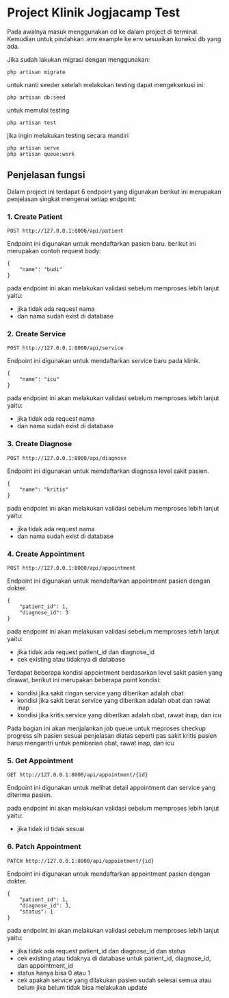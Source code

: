 # Project Klinik Jogjacamp Test
Pada awalnya masuk menggunakan cd ke dalam project di terminal.
Kemudian untuk pindahkan .env.example ke env sesuaikan koneksi db yang ada.

Jika sudah lakukan migrasi dengan menggunakan:
```
php artisan migrate
```

untuk nanti seeder setelah melakukan testing dapat mengeksekusi ini:
```
php artisan db:seed
```

untuk memulai testing
```
php artisan test
```

jika ingin melakukan testing secara mandiri 
```
php artisan serve
php artisan queue:work
```

## Penjelasan fungsi
Dalam project ini terdapat 6 endpoint yang digunakan berikut ini merupakan penjelasan singkat mengenai setiap endpoint:
### 1. Create Patient
```
POST http://127.0.0.1:8000/api/patient
```
Endpoint ini digunakan untuk mendaftarkan pasien baru.
berikut ini merupakan contoh request body:
```
{
    "name": "budi"
}
```
pada endpoint ini akan melakukan validasi sebelum memproses lebih lanjut yaitu:
- jika tidak ada request nama
- dan nama sudah exist di database

### 2. Create Service
```
POST http://127.0.0.1:8000/api/service
```
Endpoint ini digunakan untuk mendaftarkan service baru pada klinik.
```
{
    "name": "icu"
}
```
pada endpoint ini akan melakukan validasi sebelum memproses lebih lanjut yaitu:
- jika tidak ada request nama
- dan nama sudah exist di database
### 3. Create Diagnose
```
POST http://127.0.0.1:8000/api/diagnose
```
Endpoint ini digunakan untuk mendaftarkan diagnosa level sakit pasien.
```
{
    "name": "kritis"
}
```
pada endpoint ini akan melakukan validasi sebelum memproses lebih lanjut yaitu:
- jika tidak ada request nama
- dan nama sudah exist di database

### 4. Create Appointment
```
POST http://127.0.0.1:8000/api/appointment
```
Endpoint ini digunakan untuk mendaftarkan appointment pasien dengan dokter.
```
{
    "patient_id": 1,
    "diagnose_id": 3
}
```
pada endpoint ini akan melakukan validasi sebelum memproses lebih lanjut yaitu:
- jika tidak ada request patient_id dan diagnose_id
- cek existing atau tidaknya di database

Terdapat beberapa kondisi appointment berdasarkan level sakit pasien yang dirawat, berikut ini merupakan beberapa point kondisi:
- kondisi jika sakit ringan service yang diberikan adalah obat
- kondisi jika sakit berat service yang diberikan adalah obat dan rawat inap
- kondisi jika kritis service yang diberikan adalah obat, rawat inap, dan icu

Pada bagian ini akan menjalankan job queue untuk meproses checkup progress sih pasien sesuai penjelasan diatas seperti pas sakit kritis pasien harus mengantri untuk pemberian obat, rawat inap, dan icu

### 5. Get Appointment
```
GET http://127.0.0.1:8000/api/appointment/{id}
```
Endpoint ini digunakan untuk melihat detail appointment dan service yang diterima pasien.

pada endpoint ini akan melakukan validasi sebelum memproses lebih lanjut yaitu:
- jika tidak id tidak sesuai
### 6. Patch Appointment
```
PATCH http://127.0.0.1:8000/api/appointment/{id}
```
Endpoint ini digunakan untuk mendaftarkan appointment pasien dengan dokter.
```
{
    "patient_id": 1,
    "diagnose_id": 3,
    "status": 1
}
```
pada endpoint ini akan melakukan validasi sebelum memproses lebih lanjut yaitu:
- jika tidak ada request patient_id dan diagnose_id dan status
- cek existing atau tidaknya di database untuk patient_id, diagnose_id, dan appointment_id
- status hanya bisa 0 atau 1
- cek apakah service yang dilakukan pasien sudah selesai semua atau belum jika belum tidak bisa melakukan update
